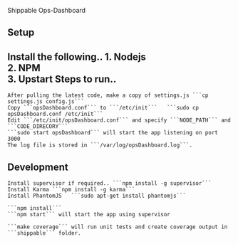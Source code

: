 Shippable Ops-Dashboard

Setup
-----------------------
Install the following..
	1.	Nodejs	
	2.	NPM		
	3.	Upstart
Steps to run..
------------------------
	After pulling the latest code, make a copy of settings.js ```cp settings.js config.js```
	Copy ```opsDashboard.conf``` to ```/etc/init```   ```sudo cp opsDashboard.conf /etc/init```
	Edit ```/etc/init/opsDashboard.conf``` and specify ```NODE_PATH``` and ```CODE_DIRECORY``` 
	```sudo start opsDashboard``` will start the app listening on port 3000
	The log file is stored in ```/var/log/opsDashboard.log```.

Development
---------------------------
	Install supervisor if required.. ```npm install -g supervisor```
	Install Karma ```npm install -g karma```
	Install PhantomJS	```sudo apt-get install phantomjs```

	```npm install```
	```npm start``` will start the app using supervisor

	```make coverage``` will run unit tests and create coverage output in ```shippable``` folder.

